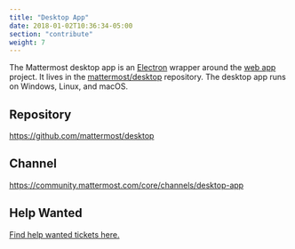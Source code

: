 ```yaml
---
title: "Desktop App"
date: 2018-01-02T10:36:34-05:00
section: "contribute"
weight: 7
---
```


The Mattermost desktop app is an [Electron](https://electronjs.org/) wrapper around the [web app](/contribute/webapp) project. It lives in the [mattermost/desktop](https://github.com/mattermost/desktop) repository. The desktop app runs on Windows, Linux, and macOS.

## Repository

https://github.com/mattermost/desktop

## Channel

https://community.mattermost.com/core/channels/desktop-app

## Help Wanted

[Find help wanted tickets here.](https://mattermost.com/pl/help-wanted-desktop)
